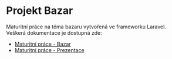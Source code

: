 # Projekt Bazar

Maturitní práce na téma bazaru vytvořená ve frameworku Laravel.  
Veškerá dokumentace je dostupná zde:  

- [Maturitní práce - Bazar](MP-Bazar.pdf)  
- [Maturitní práce - Prezentace](MP-Bazar-prezentace.pdf)  
